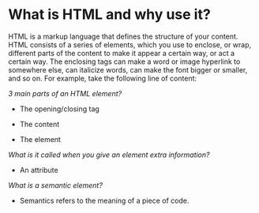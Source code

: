# What is HTML and why use it?

HTML is a markup language that defines the structure of your content. HTML consists of a series of elements, which you use to enclose, or wrap, different parts of the content to make it appear a certain way, or act a certain way. The enclosing tags can make a word or image hyperlink to somewhere else, can italicize words, can make the font bigger or smaller, and so on. For example, take the following line of content:

_3 main parts of an HTML element?_

+ The opening/closing tag

+ The content

+ The element

_What is it called when you give an element extra information?_

+ An attribute

_What is a semantic element?_

+ Semantics refers to the meaning of a piece of code.

